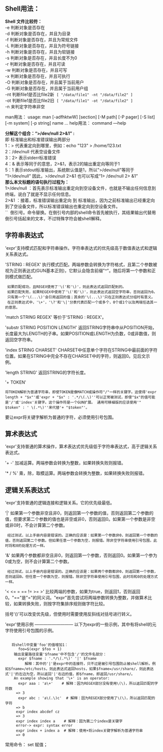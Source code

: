 ## Shell用法：

**Shell 文件比较符：**        
-e 判断对象是否存在     
-d 判断对象是否存在，并且为目录   
-f 判断对象是否存在，并且为常规文件     
-L 判断对象是否存在，并且为符号链接     
-h 判断对象是否存在，并且为软链接  
-s 判断对象是否存在，并且长度不为0     
-r 判断对象是否存在，并且可读        
-w 判断对象是否存在，并且可写        
-x 判断对象是否存在，并且可执行       
-O 判断对象是否存在，并且属于当前用户        
-G 判断对象是否存在，并且属于当前用户组       
-nt 判断file1是否比file2新  `[ "/data/file1" -nt "/data/file2" ]`       
-ot 判断file1是否比file2旧  `[ "/data/file1" -ot "/data/file2" ]`     
-n 来判定字符串非空

man用法：
usage: man [-adfhktwW] [section] [-M path] [-P pager] [-S list]
	[-m system] [-p string] name ...
help用法：
command —help

**分解这个组合：“>/dev/null 2>&1” :**      
即 标准输出和标准错误输出两部分        
1：> 代表重定向到哪里，例如：echo "123" > /home/123.txt      
2：/dev/null 代表空设备文件     
3：2> 表示stderr标准错误       
4：& 表示等同于的意思，2>&1，表示2的输出重定向等同于1     
5：1 表示stdout标准输出，系统默认值是1，所以">/dev/null"等同于 "1>/dev/null"
因此，>/dev/null 2>&1
也可以写成“1> /dev/null 2> &1”       
**那么本文标题的语句执行过程为：**     
1>/dev/null ：首先表示标准输出重定向到空设备文件，也就是不输出任何信息到终端，说白了就是不显示任何信息。      
2>&1 ：接着，标准错误输出重定向 到 标准输出，因为之前标准输出已经重定向到了空设备文件，所以标准错误输出也重定向到空设备文件。      
``  倒引号。命令替换。在倒引号内部的shell命令首先被执行，其结果输出代替用倒引号括起来的文本，不过特殊字符会被shell解释。

字符串表达式
-------------------------
'expr'支持模式匹配和字符串操作。字符串表达式的优先级高于数值表达式和逻辑关系表达式。
 
'STRING : REGEX'
     执行模式匹配。两端参数会转换为字符格式，且第二个参数被视为正则表达式(GUN基本正则)，它默认会隐含前缀"^"。随后将第一个参数和正则模式做匹配。
 
     如果匹配成功，且REGEX使用了'\('和'\)'，则此表达式返回匹配到的。
     如果匹配失败，如果REGEX中使用了'\('和'\)'，则此表达式返回空字符串，否则返回为0。
     只有第一个'\(...\)'会引用返回的值；其余的'\(...\)'只在正则表达式分组时有意义。
     在正则表达式中，'\+'，'\?'和'\|'分表代表匹配一个或多个，0个或1个以及两端任选其一的意思。
 
'match STRING REGEX'
     等价于'STRING : REGEX'。
 
'substr STRING POSITION LENGTH'
     返回STRING字符串中从POSITION开始，长度最大为LENGTH的子串。如果POSITION或LENGTH为负数，0或非数值，则返回空字符串。
 
'index STRING CHARSET'
     CHARSET中任意单个字符在STRING中最前面的字符位置。如果在STRING中完全不存在CHARSET中的字符，则返回0。见后文示例。
    
'length STRING'
     返回STRING的字符长度。
 
'+ TOKEN'

 `将TOKEN解析为普通字符串，即使TOKEN是像MATCH或操作符"/"一样的关键字。这使得'expr length + "$x"'或'expr + "$x" : '.*/\(.\)''可以正常被测试，即使"$x"的值可能是'/'或'index'关键字。这个操作符是一个GUN扩展。
 通用可移植版的应该使用'" $token" : ' \(.*\)''来代替'+ "$token"'。`
 
   要让expr将关键字解析为普通的字符，必须使用引号包围。
 
算术表达式
--------------------------
 
'expr'支持普通的算术操作，算术表达式优先级低于字符串表达式，高于逻辑关系表达式。
 
'+ -'
     加减运算。两端参数会转换为整数，如果转换失败则报错。
 
'* / %'
     乘，除，取模运算。两端参数会转换为整数，如果转换失败则报错。
 
逻辑关系表达式
---------------------------
 
'expr'支持普通的逻辑连接和逻辑关系。它的优先级最低。
 
'|'
     如果第一个参数非空且非0，则返回第一个参数的值，否则返回第二个参数的值，但要求第二个参数的值也是非空或非0，否则返回0。如果第一个参数是非空或非0时，不会计算第二个参数。
    
     经过测试，以上手册内容是错误的。正确的应该是：如果第一个参数非0，则返回第一个参数的值，否则返回第二个参数。但如果任意一个参数为空，则报错。除非空字符串使用引号包围，此时将和0的处理方式一样。
 
'&'
     如果两个参数都非空且非0，则返回第一个参数，否则返回0。如果第一个参为0或为空，则不会计算第二个参数。
    
     经过测试，以上手册内容是错误的。正确的应该是：如果两个参数都非0，则返回第一个参数，否则返回0。但任意一个参数为空，则报错。除非空字符串使用引号包围，此时将和0的处理方式一样。
 
'< <= = == != >= >'
     比较两端的参数，如果为true，则返回1，否则返回0。"=="是"="的同义词。"expr"首先尝试将两端参数转换为整数，并做算术比较，如果转换失败，则按字符集排序规则做字符比较。
 
括号'()'可以改变优先级，但使用时需要使用反斜线对括号进行转义。
 
'expr'使用示例 —————————
以下为expr的一些示例，其中有将shell的元字符使用引号包围的示例。        
```

   将shell中变量'foo'的值增加1：
      foo=$(expr $foo + 1)
    输出变量路径变量'$fname'中不包含'/'的文件名部分：
      expr $fname : '.*/\(.*\)' '|' $fname
         解释：其中的'|'是expr中的连接符，只不过是被引号包围防止被shell解析。例如$fname=/etc/hosts，则此表达式返回hosts，如果$fname=/usr/share/，则此表达式'|'的左边为空，所以返回'|'右边的值，即$fname，即返回/usr/share/。
    An example showing that '\+' is an operator:
      expr aaa : 'a\+'    # 解释：因为REGEX部分没有使用\(\)，所以返回匹配的字符数
     => 3
      expr abc : 'a\(.\)c'  # 解释：因为REGEX部分使用了\(\)，所以返回匹配的字符
     => b
     expr index abcdef cz
     => 3
     expr index index a    # 解释：因为第二个index是关键字
     error-> expr: syntax error
     expr index + index a  # 解释：使用+将index关键字解析为普通字符串
     => 0
```

常用命令：
set 赋值；

